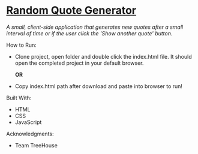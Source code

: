 # [Random Quote Generator](https://jackson-hagin-portfolio.herokuapp.com/projects/0)

*A small, client-side application that generates new quotes after a small interval of time or if the user click the 'Show another quote' button.*

How to Run:
- Clone project, open folder and double click the index.html file. It should open the completed project in your default browser.

    **OR**
- Copy index.html path after download and paste into browser to run!

Built With:
- HTML
- CSS
- JavaScript

Acknowledgments:
- Team TreeHouse

